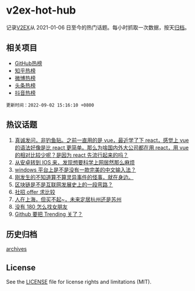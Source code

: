 # v2ex-hot-hub

 记录[V2EX](https://www.v2ex.com/)从 2021-01-06 日至今的热门话题。每小时抓取一次数据，按天[归档](archives)。
 
 ## 相关项目

- [GitHub热榜](https://github.com/snaildev/github-hot-hub)
- [知乎热榜](https://github.com/snaildev/zhihu-hot-hub)
- [微博热榜](https://github.com/snaildev/weibo-hot-hub)
- [头条热榜](https://github.com/snaildev/toutiao-hot-hub)
- [抖音热榜](https://github.com/snaildev/douyin-hot-hub)


 `更新时间：2022-09-02 15:16:10 +0800`

## 热议话题

1. [真诚发问，非钓鱼贴。之前一直用的是 vue，最近学了下 react，感觉上 vue 的语法好像是比 react 更简单。那么为啥国内外大公司都在用 react，用 vue 的相对比较少呢？是因为 react 先流行起来的吗？](https://www.v2ex.com/t/877148)
1. [从安卓转到 IOS 来，发现想要科学上网居然那么麻烦](https://www.v2ex.com/t/877193)
1. [windows 平台上是不是没有一款完美的中文输入法？](https://www.v2ex.com/t/877063)
1. [刚发生的不知道算不算灵异事件的怪事，就在身边。](https://www.v2ex.com/t/877021)
1. [区块链是不是互联网发展史上的一段弯路？](https://www.v2ex.com/t/877137)
1. [社招 offer 求比较](https://www.v2ex.com/t/877026)
1. [人在上海，但买不起~，未来定居杭州还是苏州](https://www.v2ex.com/t/877066)
1. [没有 180 怎么找女朋友](https://www.v2ex.com/t/877128)
1. [Github 要把 Trending 关了？](https://www.v2ex.com/t/877153)

## 历史归档

[archives](archives)

## License

See the [LICENSE](LICENSE) file for license rights and limitations (MIT).
